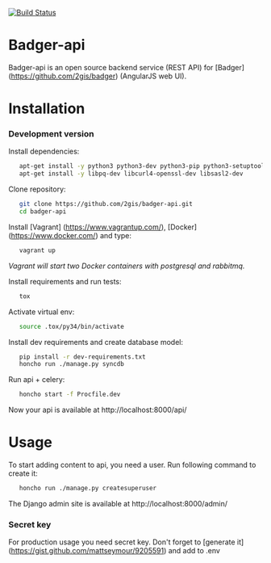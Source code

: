 [![Build Status](https://travis-ci.org/2gis/badger-api.svg?branch=master)](https://travis-ci.org/2gis/badger-api)

# Badger-api
Badger-api is an open source backend service (REST API) for [Badger] (https://github.com/2gis/badger) (AngularJS web UI).

# Installation

### Development version

Install dependencies:
```bash
   apt-get install -y python3 python3-dev python3-pip python3-setuptools python-virtualenv python-tox
   apt-get install -y libpq-dev libcurl4-openssl-dev libsasl2-dev
```

Clone repository:
```bash
   git clone https://github.com/2gis/badger-api.git
   cd badger-api
```

Install [Vagrant] (https://www.vagrantup.com/), [Docker] (https://www.docker.com/) and type:
```bash
   vagrant up
```
*Vagrant will start two Docker containers with postgresql and rabbitmq.*

Install requirements and run tests:
```bash
   tox
```

Activate virtual env:
```bash
   source .tox/py34/bin/activate
```

Install dev requirements and create database model:
```bash
   pip install -r dev-requirements.txt
   honcho run ./manage.py syncdb
```

Run api + celery:
```bash
   honcho start -f Procfile.dev
```

Now your api is available at http://localhost:8000/api/


# Usage

To start adding content to api, you need a user. Run following command to create it:
```bash
   honcho run ./manage.py createsuperuser
```

The Django admin site is available at http://localhost:8000/admin/

### Secret key

For production usage you need secret key. Don't forget to [generate it] (https://gist.github.com/mattseymour/9205591) and add to .env

